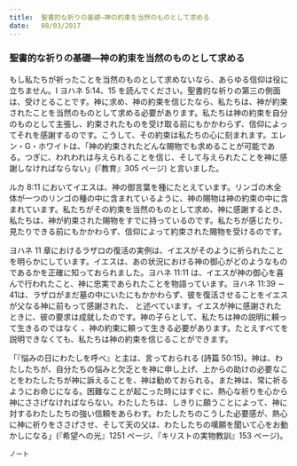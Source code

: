 ```yaml
---
title:  聖書的な祈りの基礎―神の約束を当然のものとして求める
date:   08/03/2017
---
```


### 聖書的な祈りの基礎―神の約束を当然のものとして求める

 もし私たちが祈ったことを当然のものとして求めないなら、あらゆる信仰は役に立ちません。I ヨハネ 5:14、15 を読んでください。聖書的な祈りの第三の側面は、受けとることです。神に求め、神の約束を信じたなら、私たちは、神が約束されたことを当然のものとして求める必要があります。私たちは神の約束を自分のものとして主張し、約束されたものを受け取る前にもかかわらず、信仰によってそれを感謝するのです。こうして、その約束は私たちの心に刻まれます。エレン・G・ホワイトは、「神の約束されたどんな賜物でも求めることが可能である。つぎに、われわれは与えられることを信じ、そして与えられたことを神に感謝しなければならない」(『教育』305 ページ) と言いました。

 ルカ 8:11 においてイエスは、神の御言葉を種にたとえています。リンゴの木全体が一つのリンゴの種の中に含まれているように、神の賜物は神の約束の中に含まれています。私たちがその約束を当然のものとして求め、神に感謝するとき、私たちは、神が約束された賜物をすでに持っているのです。私たちが感じたり、見たりできる前にもかかわらず、信仰によって約束された賜物を受けるのです。

 ヨハネ 11 章におけるラザロの復活の実例は、イエスがそのように祈られたことを明らかにしています。イエスは、あの状況における神の御心がどのようなものであるかを正確に知っておられました。ヨハネ 11:11 は、イエスが神の御心を喜んで行われたこと、神に忠実であられたことを物語っています。ヨハネ 11:39 ∼ 41は、ラザロがまだ墓の中にいたにもかかわらず、彼を復活させることをイエスが父なる神に前もって感謝された、 と述べています。イエスが神に感謝されたときに、彼の要求は成就したのです。神の子らとして、私たちは神の説明に頼って生きるのではなく 、神の約束に頼って生きる必要があります。たとえすべてを説明できなくても、私たちは神の約束を信じることができます。

 「『悩みの日にわたしを呼べ』と主は、言っておられる (詩篇 50:15)。神は、わたしたちが、自分たちの悩みと欠乏とを神に申し上げ、上からの助けの必要なことをわたしたちが神に訴えることを、神は勧めておられる。また神は、常に祈るようにお命じになる。困難なことが起こった時にはすぐに、熱心な祈りを心から神にささげなければならない。わたしたちは、しきりに願うことによって、神に対するわたしたちの強い信頼をあらわす。わたしたちのこうした必要感が、熱心に神に祈りをささげさせ、そして天の父は、わたしたちの嘆願を聞いて心をお動かしになる」(『希望への光』1251 ページ、『キリストの実物教訓』153 ページ)。

`ノート`
